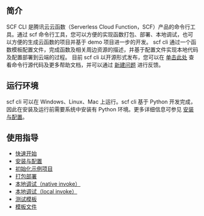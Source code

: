 
## 简介
SCF CLI 是腾讯云云函数（Serverless Cloud Function，SCF）产品的命令行工具。通过 scf 命令行工具，您可以方便的实现函数打包、部署、本地调试，也可以方便的生成云函数的项目并基于 demo 项目进一步的开发。
scf cli 通过一个函数模板配置文件，完成函数及相关周边资源的描述，并基于配置文件实现本地代码及配置部署到云端的过程。
目前 scf cli 以开源形式发布，您可以在 [单击此处](https://github.com/tencentyun/scfcli) 查看命令行源代码及更多帮助文档，并可以通过 [新建问题](https://github.com/tencentyun/scfcli/issues/new) 进行反馈。

## 运行环境
scf cli 可以在 Windows、Linux、Mac 上运行。scf cli 基于 Python 开发完成，因此在安装及运行前需要系统中安装有 Python 环境。更多详细信息可参见 [安装与配置](https://intl.cloud.tencent.com/document/product/583/32754)。

## 使用指导
* [快速开始](https://intl.cloud.tencent.com/document/product/583/32743)
* [安装与配置](https://intl.cloud.tencent.com/document/product/583/32754)
* [初始化示例项目](https://intl.cloud.tencent.com/document/product/583/32755)
* [打包部署](https://intl.cloud.tencent.com/document/product/583/32756)
* [本地调试（native invoke）](https://intl.cloud.tencent.com/document/product/583/32760)
* [本地调试（local invoke）](https://intl.cloud.tencent.com/document/product/583/32759)
* [测试模板](https://intl.cloud.tencent.com/document/product/583/32757)
* [模板文件](https://intl.cloud.tencent.com/document/product/583/32758)


